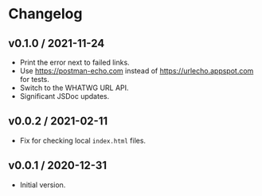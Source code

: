 # Changelog

## v0.1.0 / 2021-11-24

- Print the error next to failed links.
- Use https://postman-echo.com instead of https://urlecho.appspot.com for tests.
- Switch to the WHATWG URL API.
- Significant JSDoc updates.

## v0.0.2 / 2021-02-11

- Fix for checking local `index.html` files.

## v0.0.1 / 2020-12-31

- Initial version.
